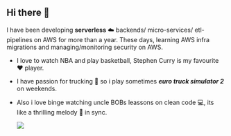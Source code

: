 ## Hi there 👋

I have been developing **serverless** ☁️ backends/ micro-services/ etl-pipelines on AWS for more than a year. These days, learning AWS infra migrations and managing/monitoring security on AWS.

* I love to watch NBA and play basketball, Stephen Curry is my favourite ❤️ player.
* I have passion for trucking 🚛 so i play sometimes _**euro truck simulator 2**_ on weekends.
* Also i love binge watching uncle BOBs leassons on clean code :computer:, its like a thrilling melody :musical_note: in sync. 

  <img align="left" src="https://github-readme-stats-mrafrazkhan.vercel.app/api/pin/?username=mrafrazkhan&repo=github-readme-stats" />
<!--
**MrAfrazKhan/MrAfrazKhan** is a ✨ _special_ ✨ repository because its `README.md` (this file) appears on your GitHub profile.
Here are some ideas to get you started:

- 🔭 I’m currently working on ...
- 🌱 I’m currently learning ...
- 👯 I’m looking to collaborate on ...
- 🤔 I’m looking for help with ...
- 💬 Ask me about ...
- 📫 How to reach me: ...
- 😄 Pronouns: ...
- ⚡ Fun fact: ...
-->
